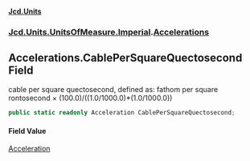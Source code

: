 #### [Jcd.Units](index.md 'index')
### [Jcd.Units.UnitsOfMeasure.Imperial](Jcd.Units.UnitsOfMeasure.Imperial.md 'Jcd.Units.UnitsOfMeasure.Imperial').[Accelerations](Accelerations.md 'Jcd.Units.UnitsOfMeasure.Imperial.Accelerations')

## Accelerations.CablePerSquareQuectosecond Field

cable per square quectosecond, defined as: fathom per square rontosecond × (100.0)/((1.0/1000.0)*(1.0/1000.0))

```csharp
public static readonly Acceleration CablePerSquareQuectosecond;
```

#### Field Value
[Acceleration](Acceleration.md 'Jcd.Units.UnitTypes.Acceleration')